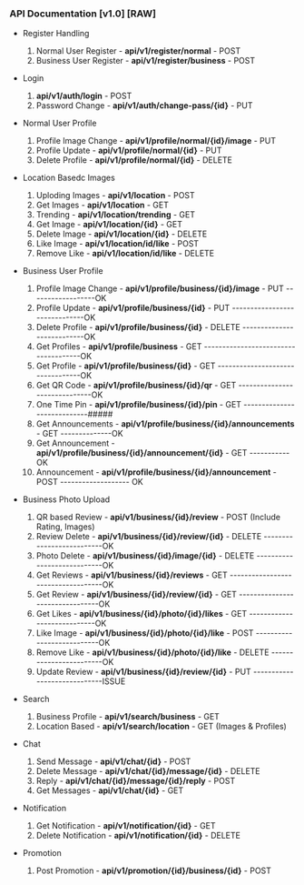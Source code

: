 ### API Documentation [v1.0] [RAW]

- Register Handling

  1. Normal User Register - **api/v1/register/normal** - POST
  2. Business User Register - **api/v1/register/business** - POST

- Login

  1. **api/v1/auth/login** - POST
  2. Password Change - **api/v1/auth/change-pass/{id}** - PUT

- Normal User Profile

  1. Profile Image Change - **api/v1/profile/normal/{id}/image** - PUT
  2. Profile Update - **api/v1/profile/normal/{id}** - PUT
  3. Delete Profile - **api/v1/profile/normal/{id}** - DELETE

- Location Basedc Images

  1. Uploding Images - **api/v1/location** - POST
  2. Get Images - **api/v1/location** - GET
  3. Trending - **api/v1/location/trending** - GET
  4. Get Image - **api/v1/location/{id}** - GET
  5. Delete Image - **api/v1/location/{id}** - DELETE
  6. Like Image - **api/v1/location/id/like** - POST
  7. Remove Like - **api/v1/location/id/like** - DELETE

- Business User Profile

  1. Profile Image Change - **api/v1/profile/business/{id}/image** - PUT ------------------OK
  2. Profile Update - **api/v1/profile/business/{id}** - PUT ------------------------------OK
  3. Delete Profile - **api/v1/profile/business/{id}** - DELETE ---------------------------OK
  4. Get Profiles - **api/v1/profile/business** - GET -------------------------------------OK
  5. Get Profile - **api/v1/profile/business/{id}** - GET ---------------------------------OK
  6. Get QR Code - **api/v1/profile/business/{id}/qr** - GET ------------------------------OK
  7. One Time Pin - **api/v1/profile/business/{id}/pin** - GET ----------------------------#####
  8. Get Announcements - **api/v1/profile/business/{id}/announcements** - GET --------------OK
  9. Get Announcement - **api/v1/profile/business/{id}/announcement/{id}** - GET -----------OK
  10. Announcement - **api/v1/profile/business/{id}/announcement** - POST ------------------- OK

- Business Photo Upload

  1. QR based Review - **api/v1/business/{id}/review** - POST (Include Rating, Images)
  2. Review Delete - **api/v1/business/{id}/review/{id}** - DELETE --------------------------OK
  3. Photo Delete - **api/v1/business/{id}/image/{id}** - DELETE ----------------------------OK
  4. Get Reviews - **api/v1/business/{id}/reviews** - GET -----------------------------------OK
  5. Get Review - **api/v1/business/{id}/review/{id}** - GET --------------------------------OK
  6. Get Likes - **api/v1/business/{id}/photo/{id}/likes** - GET ----------------------------OK
  7. Like Image - **api/v1/business/{id}/photo/{id}/like** - POST ---------------------------OK
  8. Remove Like - **api/v1/business/{id}/photo/{id}/like** - DELETE ------------------------OK
  9. Update Review - **api/v1/business/{id}/review/{id}** - PUT -----------------------------ISSUE

- Search

  1. Business Profile - **api/v1/search/business** - GET
  2. Location Based - **api/v1/search/location** - GET (Images & Profiles)

- Chat
  1. Send Message - **api/v1/chat/{id}** - POST
  2. Delete Message - **api/v1/chat/{id}/message/{id}** - DELETE
  3. Reply - **api/v1/chat/{id}/message/{id}/reply** - POST
  4. Get Messages - **api/v1/chat/{id}** - GET
- Notification

  1. Get Notification - **api/v1/notification/{id}** - GET
  2. Delete Notification - **api/v1/notification/{id}** - DELETE

- Promotion
  1. Post Promotion - **api/v1/promotion/{id}/business/{id}** - POST

